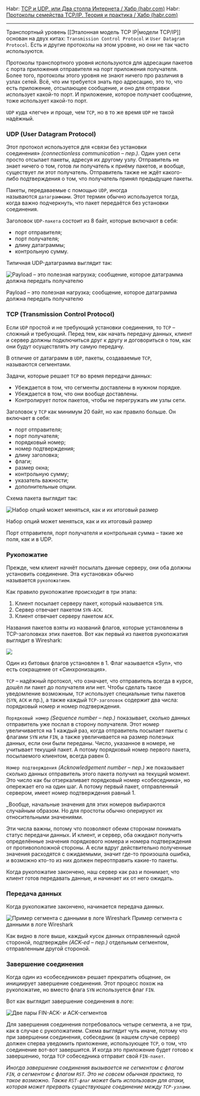 Habr: [TCP и UDP, или Два столпа Интернета / Хабр (habr.com)](https://habr.com/ru/articles/711578/)
Habr: [Протоколы семейства TCP/IP. Теория и практика / Хабр (habr.com)](https://habr.com/ru/companies/ruvds/articles/759988/)

---

Транспортный уровень [[Эталонная модель TCP IP|модели TCP/IP]] основан на двух китах: `Transmission Control Protocol` и `User Datagram Protocol`. Есть и другие протоколы на этом уровне, но они не так часто используются.

Протоколы транспортного уровня используются для адресации пакетов с порта приложения отправителя на порт приложения получателя. Более того, протоколы этого уровня не знают ничего про различия в узлах сетей. Всё, что им требуется знать про адресацию, это то, что есть приложение, отсылающее сообщение, и оно для отправки использует какой-то порт. И приложение, которое получает сообщение, тоже использует какой-то порт. 

`UDP` куда «легче» и проще, чем `TCP`, но в то же время `UDP` не такой надёжный.

### UDP (User Datagram Protocol)

Этот протокол используется для «связи без установки соединения» _(connectionless communication_ – _пер.)._ Один узел сети просто отсылает пакеты, адресуя их другому узлу. Отправитель не знает ничего о том, готов ли получатель к приёму пакетов, и вообще, существует ли этот получатель. Отправитель также не ждёт какого-либо подтверждения о том, что получатель принял предыдущие пакеты.

Пакеты, передаваемые с помощью `UDP`, иногда называются `датаграммами`. Этот термин обычно используется тогда, когда важно подчеркнуть, что пакет передаётся без установки соединения.

Заголовок `UDP-пакета` состоит из 8 байт, которые включают в себя:

- порт отправителя;
- порт получателя;
- длину датаграммы;
- контрольную сумму.

Типичная UDP-датаграмма выглядит так:

![Payload – это полезная нагрузка; сообщение, которое датаграмма должна передать получателю](https://habrastorage.org/r/w1560/getpro/habr/upload_files/94d/e78/156/94de78156f2e5d4603c22fb0395b0943.png "Payload – это полезная нагрузка; сообщение, которое датаграмма должна передать получателю")

Payload – это полезная нагрузка; сообщение, которое датаграмма должна передать получателю

### TCP (Transmission Control Protocol)

Если `UDP` простой и не требующий установки соединения, то `TCP` – сложный и требующий. Перед тем, как начать передачу данных, клиент и сервер должны подключиться друг к другу и договориться о том, как они будут осуществлять эту самую передачу.

В отличие от датаграмм в `UDP`, пакеты, создаваемые `TCP`, называются сегментами.

Задачи, которые решает `TCP` во время передачи данных:

- Убеждается в том, что сегменты доставлены в нужном порядке.
- Убеждается в том, что они вообще доставлены.
- Контролирует поток пакетов, чтобы не перегружать им узлы сети.

Заголовок у `TCP` как минимум 20 байт, но как правило больше. Он включает в себя:

- порт отправителя;
- порт получателя;
- порядковый номер;
- номер подтверждения;
- длину заголовка;
- флаги;
- размер окна;
- контрольную сумму;
- указатель важности;
- дополнительные опции.    

Схема пакета выглядит так:

![Набор опций может меняться, как и их итоговый размер](https://habrastorage.org/r/w1560/getpro/habr/upload_files/2d2/917/081/2d2917081ec1e6a8dc94d9b0d037d8f7.png "Набор опций может меняться, как и их итоговый размер")

Набор опций может меняться, как и их итоговый размер

Порт отправителя, порт получателя и контрольная сумма – такие же поля, как и в UDP.

### Рукопожатие

Прежде, чем клиент начнёт посылать данные серверу, они оба должны установить соединение. Эта «установка» обычно называется `рукопожатием`.

Как правило рукопожатие происходит в три этапа:

1. Клиент посылает серверу пакет, который называется `SYN`.
2. Сервер отвечает пакетом `SYN-ACK`.
3. Клиент отвечает серверу пакетом `ACK`.

Названия пакетов взяты из названий флагов, которые установлены в TCP-заголовках этих пакетов. Вот как первый из пакетов рукопожатия выглядит в Wireshark:

![](https://habrastorage.org/r/w1560/getpro/habr/upload_files/1b8/758/72c/1b875872ca054c2c0f4ad8f5a816b8e0.png)

Один из битовых флагов установлен в 1. Флаг называется «Syn», что есть сокращение от «Синхронизация».

`TCP` – надёжный протокол, что означает, что отправитель всегда в курсе, дошёл ли пакет до получателя или нет. Чтобы сделать такое уведомление возможным, `TCP` использует специальные типы пакетов (`SYN`, `ACK` и пр.), а также каждый `TCP-заголовок` содержит два числа: порядковый номер и номер подтверждения.

`Порядковый номер` _(Sequence number_ – _пер.)_ показывает, сколько данных отправитель уже послал в сторону получателя. Этот номер увеличивается на 1 каждый раз, когда отправитель посылает пакеты с флагами `SYN` или `FIN`, а также увеличивается на размер полезных данных, если они были переданы. Число, указанное в номере, не учитывает текущий пакет. А потому порядковый номер первого пакета, посылаемого клиентом, всегда равен 0.

`Номер подтверждения` _(Acknowledgement number_ – _пер.)_ же показывает сколько данных отправитель этого пакета получил на текущий момент. Это число как бы отзеркаливает порядковый номер «собеседника», но опережает его на один шаг. А потому первый пакет, отправленный сервером, имеет номер подтверждения равный 1.

_Вообще, начальные значения для этих номеров выбираются случайным образом. Но для простоты обычно оперируют их относительными значениями.

Эти числа важны, потому что позволяют обеим сторонам понимать статус передачи данных. И клиент, и сервер, оба ожидают получить определённые значения порядкового номера и номера подтверждения от противоположной стороны. А если вдруг действительно полученные значения расходятся с ожидаемыми, значит где-то произошла ошибка, и возможно кто-то из них должен переотправить какие-то пакеты.

Когда рукопожатие закончено, наш сервер как раз и понимает, что клиент готов передавать данные, и начинает их от него ожидать.

### Передача данных

Когда рукопожатие закончено, начинается передача данных.

![Пример сегмента с данными в логе Wireshark](https://habrastorage.org/r/w1560/getpro/habr/upload_files/7a5/3c6/819/7a53c6819b98943c302de22f9e3fd5c7.png "Пример сегмента с данными в логе Wireshark")
Пример сегмента с данными в логе Wireshark

Как видно в логе выше, каждый кусок данных отправленный одной стороной, подтверждён _(ACK-ed_ – _пер.)_ отдельным сегментом, отправленным другой стороной.

### Завершение соединения

Когда один из «собеседников» решает прекратить общение, он инициирует завершение соединения. Этот процесс похож на рукопожатие, но вместо флага `SYN` используется флаг `FIN`.

Вот как выглядит завершение соединения в логе:

![Две пары FIN-ACK- и ACK-сегментов](https://habrastorage.org/r/w1560/getpro/habr/upload_files/fb7/312/a70/fb7312a70ba725c47cc2b7c5606c2e07.png "Две пары FIN-ACK- и ACK-сегментов")

Для завершения соединения потребовалось четыре сегмента, а не три, как в случае с рукопожатием. Схема выглядит чуть иначе, потому что при завершении соединения, собеседник (в нашем случае сервер) должен сперва уведомить приложение, использующее `TCP`, о том, что соединение вот-вот завершится. И когда это приложение будет готово к завершению, тогда `TCP` собеседника отправит свой `FIN-пакет`.

_Иногда завершение соединения вызывается не сегментом с флагом `FIN`, а сегментом с флагом `RST`. Это не совсем обычная практика, то такое возможно. Также `RST-флаг` может быть использован для атаки, которая может прервать существующее соединение между `TCP-узлами`._
